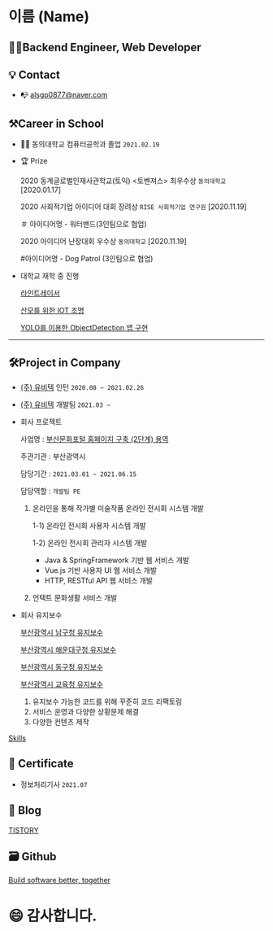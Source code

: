 # 이름 (Name)

## 👨‍💻Backend Engineer, Web Developer
## 💡 Contact
- 📭 alsgp0877@naver.com 

## ⚒Career in School                            
- 👨‍🎓 동의대학교 컴퓨터공학과 졸업 ```2021.02.19```<br> 

- 🏆 Prize

    2020 동계글로벌인재사관학교(토익) <토벤져스> 최우수상 ```동의대학교``` [2020.01.17]

    2020 사회적기업 아이디어 대회 장려상 ```RISE 사회적기업 연구원``` [2020.11.19]
    
    ＃ 아이디어명 - 워터밴드(3인팀으로 협업)

    2020 아이디어 난장대회 우수상 ```동의대학교``` [2020.11.19]
    
    
    #아이디어명 - Dog Patrol (3인팀으로 협업)
    

- 대학교 재학 중 진행

    [라인트레이서](https://www.notion.so/1-Android-56135b4b2fbe4f18af958276f44d35b5)

    [산모를 위한 IOT 조명](https://www.notion.so/2-Android-3e71f07d588947f1ad4663ef06fa5511)

    [YOLO를 이용한 ObjectDetection 앱 구현](https://www.notion.so/3-Web-261b0adfc6e44c55b05e1bbbc2b03596)
---

## 🛠Project in Company

- [(주) 유비텍](http://www.ubitec.co.kr) 인턴 ```2020.08 ~ 2021.02.26```<br>
- [(주) 유비텍](http://www.ubitec.co.kr) 개발팀 ```2021.03 ~ ```<br>

- 회사 프로젝트
    
    사업명 : [부산문화포털 홈페이지 구축 (2단계) 용역](http://busandabom.net/index.nm)
    
    주관기관 : 부산광역시
    
    담당기간 : ```2021.03.01 ~ 2021.06.15```
    
    담당역할 : ``` 개발팀 PE ```
    
    1) 온라인을 통해 작가별 미술작품 온라인 전시회 시스템 개발
      
       1-1) 온라인 전시회 사용자 시스템 개발
       
       1-2) 온라인 전시회 관리자 시스템 개발
       
       - Java & SpringFramework 기반 웹 서비스 개발
       - Vue.js 기반 사용자 UI 웹 서비스 개발    
       - HTTP, RESTful API 웹 서비스 개발
       
        
    2) 언택트 문화생활 서비스 개발
   
 - 회사 유지보수

    [부산광역시 남구청 유지보수](https://www.notion.so/2-ef1234933f5943d9929e49c32947a9e5)

    [부산광역시 해운대구청 유지보수](https://www.notion.so/3-0945680bcc7a42849a0a915f1c6b108f)
    
    [부산광역시 동구청 유지보수](https://www.notion.so/3-0945680bcc7a42849a0a915f1c6b108f)
    
    [부산광역시 교육청 유지보수](https://www.notion.so/3-0945680bcc7a42849a0a915f1c6b108f)
    
    1) 유지보수 가능한 코드를 위해 꾸준히 코드 리팩토링
    2) 서비스 운영과 다양한 상황문제 해결
    3) 다양한 컨텐츠 제작 
    

[Skills](https://www.notion.so/336753ff4e1947a5882083c33376e00e)

## 📑 Certificate
- 정보처리기사 ```2021.07```<br>

## 📝 Blog

[TISTORY](https://ppowerppush.tistory.com/)

## 🗃 Github
[Build software better, together](https://github.com)


# 😄 감사합니다.
